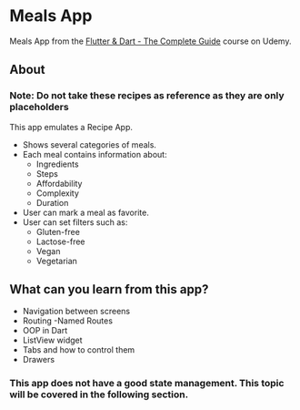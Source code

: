 # Meals App

Meals App from the [Flutter & Dart - The Complete Guide](https://www.udemy.com/course/learn-flutter-dart-to-build-ios-android-apps/)  course on Udemy.


## About
### Note: Do not take these recipes as reference as they are only placeholders
This app emulates a Recipe App.
- Shows several categories of meals.
- Each meal contains information about:
  - Ingredients
  - Steps
  - Affordability
  - Complexity
  - Duration
- User can mark a meal as favorite.
- User can set filters such as: 
  - Gluten-free
  - Lactose-free
  - Vegan
  - Vegetarian

## What can you learn from this app?
- Navigation between screens
- Routing
  -Named Routes
- OOP in Dart
- ListView widget
- Tabs and how to control them
- Drawers

### This app does not have a good state management. This topic will be covered in the following section.

